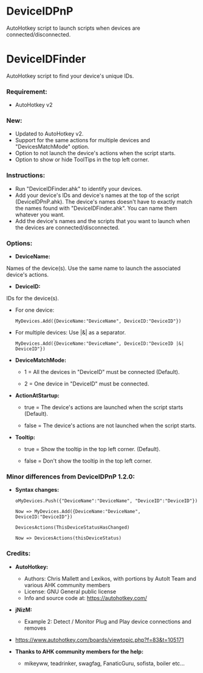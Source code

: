 # DeviceIDPnP
AutoHotkey script to launch scripts when devices are connected/disconnected.

# DeviceIDFinder
AutoHotkey script to find your device's unique IDs.

### Requirement:
* AutoHotkey v2

### New:
* Updated to AutoHotkey v2.
* Support for the same actions for multiple devices and "DevicesMatchMode" option.
* Option to not launch the device's actions when the script starts.
* Option to show or hide ToolTips in the top left corner.

### Instructions:

* Run "DeviceIDFinder.ahk" to identify your devices.
* Add your device's IDs and device's names at the top of the script (DeviceIDPnP.ahk). The device's names doesn't have to exactly match the names found with "DeviceIDFinder.ahk". You can name them whatever you want.
* Add the device's names and the scripts that you want to launch when the devices are connected/disconnected.

### Options:

* **DeviceName:**

Names of the device(s). Use the same name to launch the associated device's actions.

* **DeviceID:**

IDs for the device(s).

  - For one device:

        MyDevices.Add({DeviceName:"DeviceName", DeviceID:"DeviceID"})
        
  - For multiple devices: Use |&| as a separator.

        MyDevices.Add({DeviceName:"DeviceName", DeviceID:"DeviceID |&| DeviceID"})

* **DeviceMatchMode:**

  - 1 = All the devices in "DeviceID" must be connected (Default).

  - 2 = One device in "DeviceID" must be connected.

* **ActionAtStartup:**

  - true = The device's actions are launched when the script starts (Default). 

  - false = The device's actions are not launched when the script starts.

* **Tooltip:**

  - true = Show the tooltip in the top left corner. (Default). 

  - false = Don't show the tooltip in the top left corner.

### Minor differences from DeviceIDPnP 1.2.0:

* **Syntax changes:**

      oMyDevices.Push({"DeviceName":"DeviceName", "DeviceID":"DeviceID"}) 
       
      Now => MyDevices.Add({DeviceName:"DeviceName", DeviceID:"DeviceID"})

      DevicesActions(ThisDeviceStatusHasChanged) 

      Now => DevicesActions(thisDeviceStatus)
  
### Credits:
* **AutoHotkey:**
  - Authors: Chris Mallett and Lexikos, with portions by AutoIt Team and various AHK community members
  - License: GNU General public license
  - Info and source code at: https://autohotkey.com/
* **jNizM:**
  - Example 2: Detect / Monitor Plug and Play device connections and removes
*   https://www.autohotkey.com/boards/viewtopic.php?f=83&t=105171

* **Thanks to AHK community members for the help:**
  - mikeyww, teadrinker, swagfag, FanaticGuru, sofista, boiler etc...
